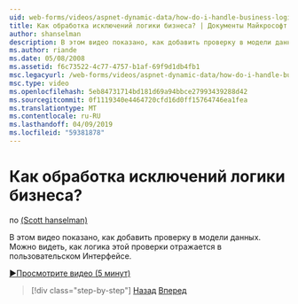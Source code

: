 ```yaml
---
uid: web-forms/videos/aspnet-dynamic-data/how-do-i-handle-business-logic-exceptions
title: Как обработка исключений логики бизнеса? | Документы Майкрософт
author: shanselman
description: В этом видео показано, как добавить проверку в модели данных. Можно видеть, как логика этой проверки отражается в пользовательском Интерфейсе.
ms.author: riande
ms.date: 05/08/2008
ms.assetid: f6c73522-4c77-4757-b1af-69f9d1db4fb1
msc.legacyurl: /web-forms/videos/aspnet-dynamic-data/how-do-i-handle-business-logic-exceptions
msc.type: video
ms.openlocfilehash: 5eb84731714bd181d69a94bbce27993439288d42
ms.sourcegitcommit: 0f1119340e4464720cfd16d0ff15764746ea1fea
ms.translationtype: MT
ms.contentlocale: ru-RU
ms.lasthandoff: 04/09/2019
ms.locfileid: "59381878"
---
```

# <a name="how-do-i-handle-business-logic-exceptions"></a>Как обработка исключений логики бизнеса?

по [(Scott hanselman)](https://github.com/shanselman)

В этом видео показано, как добавить проверку в модели данных. Можно видеть, как логика этой проверки отражается в пользовательском Интерфейсе.

[&#9654;Просмотрите видео (5 минут)](https://channel9.msdn.com/Blogs/ASP-NET-Site-Videos/how-do-i-handle-business-logic-exceptions)

> [!div class="step-by-step"]
> [Назад](how-do-i-change-how-my-fields-render.md)
> [Вперед](how-do-i-make-custom-pages.md)
